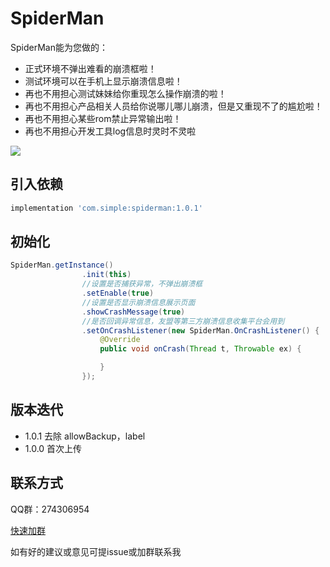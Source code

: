 # SpiderMan

SpiderMan能为您做的：

* 正式环境不弹出难看的崩溃框啦！
* 测试环境可以在手机上显示崩溃信息啦！
* 再也不用担心测试妹妹给你重现怎么操作崩溃的啦！
* 再也不用担心产品相关人员给你说哪儿哪儿崩溃，但是又重现不了的尴尬啦！
* 再也不用担心某些rom禁止异常输出啦！
* 再也不用担心开发工具log信息时灵时不灵啦

![](http://p6uvwa6u4.bkt.clouddn.com/img/spiderman.png)


## 引入依赖

```groovy
implementation 'com.simple:spiderman:1.0.1'
```

## 初始化

```java
SpiderMan.getInstance()
                .init(this)
                //设置是否捕获异常，不弹出崩溃框
                .setEnable(true)
                //设置是否显示崩溃信息展示页面
                .showCrashMessage(true)
                //是否回调异常信息，友盟等第三方崩溃信息收集平台会用到
                .setOnCrashListener(new SpiderMan.OnCrashListener() {
                    @Override
                    public void onCrash(Thread t, Throwable ex) {

                    }
                });
```

## 版本迭代

* 1.0.1 去除 allowBackup，label
* 1.0.0 首次上传

## 联系方式

QQ群：274306954

[快速加群](https://shang.qq.com/wpa/qunwpa?idkey=cbcf9a42faf2fe730b51004d33ac70863617e6999fce7daf43231f3cf2997460)

如有好的建议或意见可提issue或加群联系我